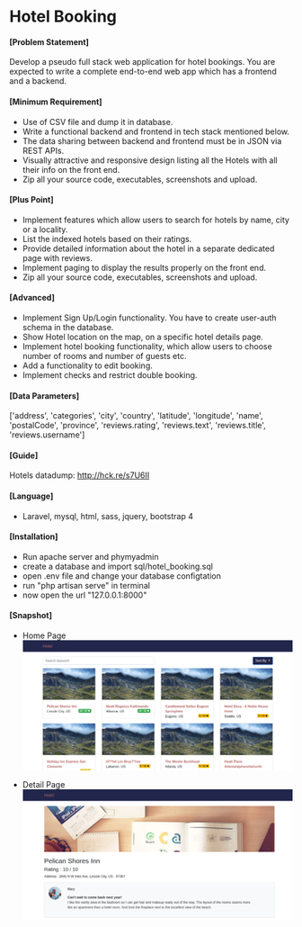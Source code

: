 # Hotel Booking

#### [Problem Statement]

Develop a pseudo full stack web application for hotel bookings. You are expected to write a complete end-to-end web app which has a frontend and a backend.


#### [Minimum Requirement]

*  Use of CSV file and dump it in database.
*  Write a functional backend and frontend in tech stack mentioned below.
*  The data sharing between backend and frontend must be in JSON via REST APIs.
* Visually attractive and responsive design listing all the Hotels with all their info on the front end.
* Zip all your source code, executables, screenshots and upload.

#### [Plus Point]

* Implement features which allow users to search for hotels by name, city or a locality.
* List the indexed hotels based on their ratings.
* Provide detailed information about the hotel in a separate dedicated page with reviews.
* Implement paging ​to display the results properly on the front end​.
* Zip all your source code, executables, screenshots and upload.

#### [Advanced]

* Implement Sign Up/Login functionality. You have to create user-auth schema in the database.
* Show Hotel location on the map, on a specific hotel details page.
* Implement hotel booking functionality, which allow users to choose number of rooms and number of guests etc.
* Add a functionality to edit booking.
* Implement checks and restrict double booking.

#### [Data Parameters]

['address', 'categories', 'city', 'country', 'latitude',  'longitude', 'name', 'postalCode', 'province', 'reviews.rating', 'reviews.text', 'reviews.title', 'reviews.username']

#### [Guide]

Hotels datadump: http://hck.re/s7U6II

#### [Language]

* Laravel, mysql, html, sass, jquery, bootstrap 4

#### [Installation]

* Run apache server and phymyadmin
* create a database and import sql/hotel_booking.sql
* open .env file and change your database configtation
* run "php artisan serve" in terminal
* now open the url "127.0.0.1:8000"

#### [Snapshot]

* Home Page
![home page](snapshot/home.png)

* Detail Page
![detail page](snapshot/detail.png)
